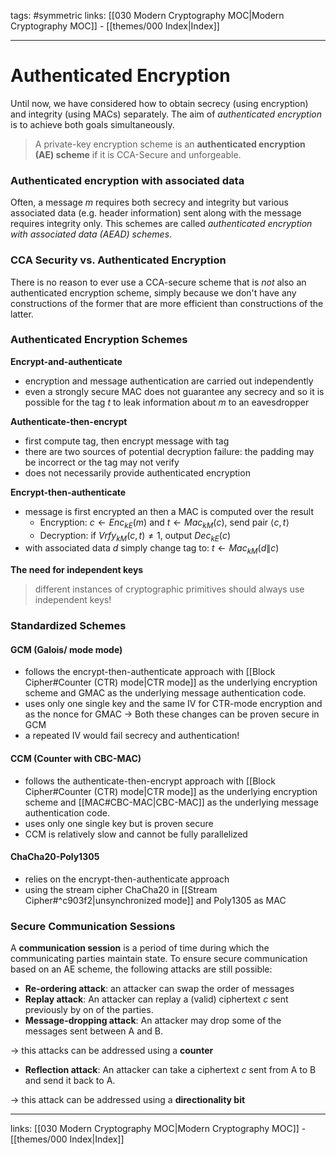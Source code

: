 tags: #symmetric
links:  [[030 Modern Cryptography MOC|Modern Cryptography MOC]] - [[themes/000 Index|Index]]

---
# Authenticated Encryption

Until now, we have considered how to obtain secrecy (using encryption) and integrity (using MACs) separately. The aim of *authenticated encryption* is to achieve both goals simultaneously.

> A private-key encryption scheme is an **authenticated encryption (AE) scheme** if it is CCA-Secure and unforgeable.

### Authenticated encryption with associated data

Often, a message $m$ requires both secrecy and integrity but various associated data (e.g. header information) sent along with the message requires integrity only. This schemes are called *authenticated encryption with associated data (AEAD) schemes*.

### CCA Security vs. Authenticated Encryption

There is no reason to ever use a CCA-secure scheme that is *not* also an authenticated encryption scheme, simply because we don't have any constructions of the former that are more efficient than constructions of the latter.

### Authenticated Encryption Schemes

**Encrypt-and-authenticate**

- encryption and message authentication are carried out independently
- even a strongly secure MAC does not guarantee any secrecy and so it is possible for the tag $t$ to leak information about $m$ to an eavesdropper

**Authenticate-then-encrypt**

- first compute tag, then encrypt message with tag
- there are two sources of potential decryption failure: the padding may be incorrect or the tag may not verify
- does not necessarily provide authenticated encryption

**Encrypt-then-authenticate**

- message is first encrypted an then a MAC is computed over the result
	- Encryption: $c \leftarrow Enc_{kE}(m)$ and $t \leftarrow Mac_{kM}(c)$, send pair $\langle c, t \rangle$
	- Decryption: if $Vrfy_{kM}(c, t) \neq 1$, output $Dec_{kE}(c)$
- with associated data $d$ simply change tag to: $t \leftarrow Mac_{kM}(d \| c)$

**The need for independent keys**

> different instances of cryptographic primitives should always use independent keys!

### Standardized Schemes

#### GCM (Galois/ mode mode)

- follows the encrypt-then-authenticate approach with [[Block Cipher#Counter (CTR) mode|CTR mode]] as the underlying encryption  scheme and GMAC as the underlying message authentication code.
- uses only one single key and the same IV for CTR-mode encryption and as the nonce for GMAC $\rightarrow$ Both these changes can be proven secure in GCM
- a repeated IV would fail secrecy and authentication!

#### CCM (Counter with CBC-MAC)

- follows the authenticate-then-encrypt approach with [[Block Cipher#Counter (CTR) mode|CTR mode]] as the underlying encryption scheme and [[MAC#CBC-MAC|CBC-MAC]] as the underlying message authentication code.
- uses only one single key but is proven secure
- CCM is relatively slow and cannot be fully parallelized

#### ChaCha20-Poly1305

- relies on the encrypt-then-authenticate approach
- using the stream cipher ChaCha20 in [[Stream Cipher#^c903f2|unsynchronized mode]] and Poly1305 as MAC

### Secure Communication Sessions

A **communication session** is a period of time during which the communicating parties maintain state. To ensure secure communication based on an AE scheme, the following attacks are still possible:

- **Re-ordering attack**: an attacker can swap the order of messages
- **Replay attack**: An attacker can replay a (valid) ciphertext $c$ sent previously by on of the parties.
- **Message-dropping attack**: An attacker may drop some of the messages sent between A and B.

$\rightarrow$ this attacks can be addressed using a **counter**

- **Reflection attack**: An attacker can take a ciphertext $c$ sent from A to B and send it back to A.

$\rightarrow$ this attack can be addressed using a **directionality bit**

---
links:  [[030 Modern Cryptography MOC|Modern Cryptography MOC]] - [[themes/000 Index|Index]]